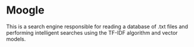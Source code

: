 # Moogle
This is a search engine responsible for reading a database of .txt files and performing intelligent searches using the TF-IDF algorithm and vector models.
